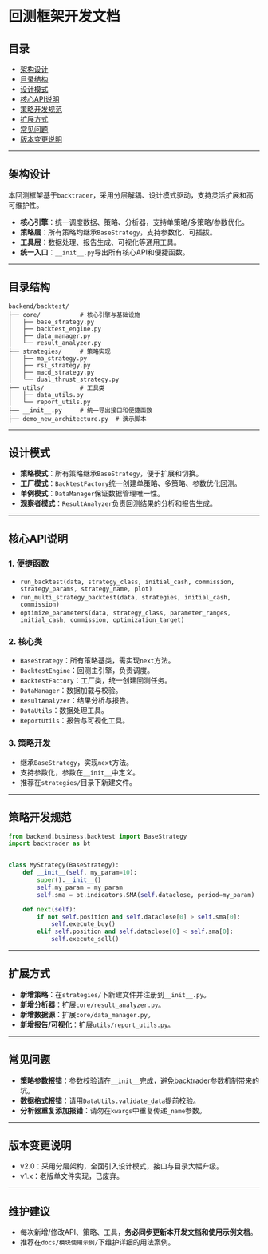 # 回测框架开发文档

## 目录
- [架构设计](#架构设计)
- [目录结构](#目录结构)
- [设计模式](#设计模式)
- [核心API说明](#核心api说明)
- [策略开发规范](#策略开发规范)
- [扩展方式](#扩展方式)
- [常见问题](#常见问题)
- [版本变更说明](#版本变更说明)

---

## 架构设计

本回测框架基于`backtrader`，采用分层解耦、设计模式驱动，支持灵活扩展和高可维护性。

- **核心引擎**：统一调度数据、策略、分析器，支持单策略/多策略/参数优化。
- **策略层**：所有策略均继承`BaseStrategy`，支持参数化、可插拔。
- **工具层**：数据处理、报告生成、可视化等通用工具。
- **统一入口**：`__init__.py`导出所有核心API和便捷函数。

---

## 目录结构

```
backend/backtest/
├── core/           # 核心引擎与基础设施
│   ├── base_strategy.py
│   ├── backtest_engine.py
│   ├── data_manager.py
│   └── result_analyzer.py
├── strategies/     # 策略实现
│   ├── ma_strategy.py
│   ├── rsi_strategy.py
│   ├── macd_strategy.py
│   └── dual_thrust_strategy.py
├── utils/          # 工具类
│   ├── data_utils.py
│   └── report_utils.py
├── __init__.py     # 统一导出接口和便捷函数
├── demo_new_architecture.py  # 演示脚本
```

---

## 设计模式
- **策略模式**：所有策略继承`BaseStrategy`，便于扩展和切换。
- **工厂模式**：`BacktestFactory`统一创建单策略、多策略、参数优化回测。
- **单例模式**：`DataManager`保证数据管理唯一性。
- **观察者模式**：`ResultAnalyzer`负责回测结果的分析和报告生成。

---

## 核心API说明

### 1. 便捷函数
- `run_backtest(data, strategy_class, initial_cash, commission, strategy_params, strategy_name, plot)`
- `run_multi_strategy_backtest(data, strategies, initial_cash, commission)`
- `optimize_parameters(data, strategy_class, parameter_ranges, initial_cash, commission, optimization_target)`

### 2. 核心类
- `BaseStrategy`：所有策略基类，需实现`next`方法。
- `BacktestEngine`：回测主引擎，负责调度。
- `BacktestFactory`：工厂类，统一创建回测任务。
- `DataManager`：数据加载与校验。
- `ResultAnalyzer`：结果分析与报告。
- `DataUtils`：数据处理工具。
- `ReportUtils`：报告与可视化工具。

### 3. 策略开发
- 继承`BaseStrategy`，实现`next`方法。
- 支持参数化，参数在`__init__`中定义。
- 推荐在`strategies/`目录下新建文件。

---

## 策略开发规范

```python
from backend.business.backtest import BaseStrategy
import backtrader as bt


class MyStrategy(BaseStrategy):
    def __init__(self, my_param=10):
        super().__init__()
        self.my_param = my_param
        self.sma = bt.indicators.SMA(self.dataclose, period=my_param)

    def next(self):
        if not self.position and self.dataclose[0] > self.sma[0]:
            self.execute_buy()
        elif self.position and self.dataclose[0] < self.sma[0]:
            self.execute_sell()
```

---

## 扩展方式
- **新增策略**：在`strategies/`下新建文件并注册到`__init__.py`。
- **新增分析器**：扩展`core/result_analyzer.py`。
- **新增数据源**：扩展`core/data_manager.py`。
- **新增报告/可视化**：扩展`utils/report_utils.py`。

---

## 常见问题
- **策略参数报错**：参数校验请在`__init__`完成，避免backtrader参数机制带来的坑。
- **数据格式报错**：请用`DataUtils.validate_data`提前校验。
- **分析器重复添加报错**：请勿在`kwargs`中重复传递`_name`参数。

---

## 版本变更说明
- v2.0：采用分层架构，全面引入设计模式，接口与目录大幅升级。
- v1.x：老版单文件实现，已废弃。

---

## 维护建议
- 每次新增/修改API、策略、工具，**务必同步更新本开发文档和使用示例文档**。
- 推荐在`docs/模块使用示例/`下维护详细的用法案例。 